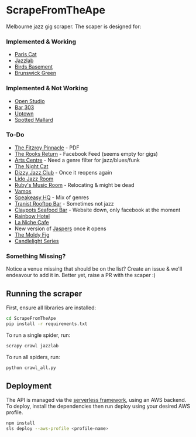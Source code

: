 # ScrapeFromTheApe

Melbourne jazz gig scraper. The scaper is designed for:

### Implemented & Working
* [Paris Cat](http://pariscat.com.au/)
* [Jazzlab](https://jazzlab.club/)
* [Birds Basement](https://birdsbasement.com)
* [Brunswick Green](http://www.thebrunswickgreen.com)


### Implemented & Not Working
* [Open Studio](http://openstudio.net.au)
* [Bar 303](http://303.net.au)
* [Uptown](https://www.uptownjazzcafe.com)
* [Spotted Mallard](https://www.spottedmallard.com)

### To-Do

* [The Fitzroy Pinnacle](https://www.fitzroypinnacle.com.au) - PDF
* [The Rooks Return](http://therooksreturn.com.au) - Facebook Feed (seems empty for gigs)
* [Arts Centre](https://artscentremelbourne.com.au) - Need a genre filter for jazz/blues/funk
* [The Night Cat](https://www.thenightcat.com.au)
* [Dizzy Jazz Club](https://www.dizzys.com.au) - Once it reopens again
* [Lido Jazz Room](https://www.lidocinemas.com.au)
* [Ruby's Music Room](http://www.rubysmusicroom.com) - Relocating & might be dead
* [Vamos](https://www.vamos.net.au)
* [Speakeasy HQ](https://speakeasy-hq.com) - Mix of genres
* [Tranist Rooftop Bar](https://tranistrooftopbar.com.au) - Sometimes not jazz
* [Claypots Seafood Bar](http://claypots.com.au) - Website down, only facebook at the moment
* [Rainbow Hotel](http://therainbow.com.au)
* [La Niche Cafe](https://lanichefitzroy.com)
* New version of [Jaspers](https://www.instagram.com/jaspersclub/?hl=en) once it opens
* [The Moldy Fig](https://themoldyfig.com.au/)
* [Candlelight Series](https://feverup.com/melbourne/search?q=candlelight)


### Something Missing?
Notice a venue missing that should be on the list? Create an issue & we'll endeavour to add it in. Better yet, raise a PR with the scaper :)


## Running the scraper

First, ensure all libraries are installed:
```bash
cd ScrapeFromTheApe
pip install -r requirements.txt
```

To run a single spider, run:

```bash
scrapy crawl jazzlab
```

To run all spiders, run:
```bash
python crawl_all.py
```

## Deployment

The API is managed via the [serverless framework](https://www.serverless.com/), using an AWS backend. To deploy, install the dependencies then run deploy using your desired AWS profile.

```bash
npm install
sls deploy --aws-profile <profile-name>
```
